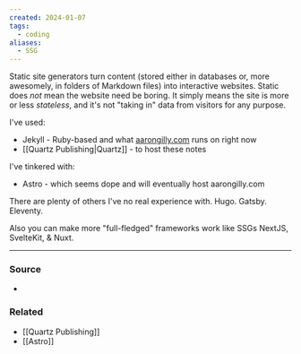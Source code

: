 ```yaml
---
created: 2024-01-07
tags:
  - coding
aliases:
  - SSG
---
```

Static site generators turn content (stored either in databases or, more awesomely, in folders of Markdown files) into interactive websites. Static does *not* mean the website need be boring. It simply means the site is more or less *stateless*, and it's not "taking in" data from visitors for any purpose.

I've used:
- Jekyll - Ruby-based and what [aarongilly.com](https://aarongilly.com) runs on right now
- [[Quartz Publishing|Quartz]] - to host these notes 

I've tinkered with:
- Astro - which seems dope and will eventually host aarongilly.com

There are plenty of others I've no real experience with. Hugo. Gatsby. Eleventy.

Also you can make more "full-fledged" frameworks work like SSGs NextJS, SvelteKit, & Nuxt.

****
### Source
- 

### Related
- [[Quartz Publishing]]
- [[Astro]]